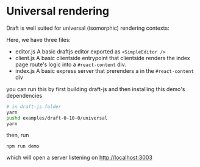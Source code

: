# Universal rendering

Draft is well suited for universal (isomorphic) rendering contexts:

Here, we have three files:

* editor.js
  A basic draftjs editor exported as `<SimpleEditor />`
* client.js
  A basic clientside entrypoint that clientside renders the index page route's logic into a `#react-content` div.
* index.js
  A basic express server that prerenders a <SimpleEditor /> in the `#react-content` div

you can run this by first building draft-js and then installing this demo's dependencies

```bash
# in draft-js folder
yarn
pushd examples/draft-0-10-0/universal
yarn
```

then, run

`npm run demo`

which will open a server listening on [http://localhost:3003](http://localhost:3003)
